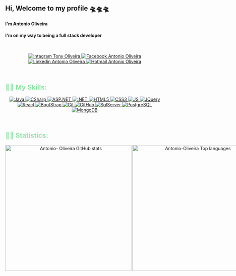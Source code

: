 ## Hi, Welcome to my profile 🛸🛸🛸


#### I'm Antonio Oliveira 
#### I'm on my way to being a full stack developer

&nbsp;

<div align="center">
    <a href="https://www.instagram.com/tonyjoliveira/" target="_blank">
        <img alt="Intagram Tony Oliveira" src="https://img.shields.io/badge/Instagram-E4405F?style=for-the-badge&logo=instagram&logoColor=white" />
    </a>
    <a href="https://www.facebook.com/tony.oliveira.1217" target="_blank">
        <img alt="Facebook Antonio Oliveira" src="https://img.shields.io/badge/Facebook-1877F2?style=for-the-badge&logo=facebook&logoColor=white" />
    </a>
    <a href="https://www.linkedin.com/in/tonyjoliveira" target="_blank">
        <img alt="Linkedin Antonio Oliveira" src="https://img.shields.io/badge/LinkedIn-0077B5?style=for-the-badge&logo=linkedin&logoColor=white" />
    </a>
    <a href="mailto:antonio_jorge15@hotmail.com" target="_blank">
        <img alt="Hotmail Antonio Oliveira" src="https://img.shields.io/badge/Microsoft_Outlook-0078D4?style=for-the-badge&logo=microsoft-outlook&logoColor=white" />
    </a>
</div>

&nbsp;

<h2 align="left" style="color:#92E3A9;">🐱‍👤 My Skills: </h2>

<div align="center">
    <a href="https://docs.oracle.com/en/java/">
        <img alt="Java" src="https://img.shields.io/badge/Java-007396?style=for-the-badge&logo=java&logoColor=white"/>
    </a>
    <a href="https://docs.microsoft.com/pt-br/dotnet/csharp/">
        <img alt="CSharp" src="https://img.shields.io/badge/CSharp-4F0599?style=for-the-badge&logo=c-sharp&logoColor=white"/>
    </a>
    <a href="https://dotnet.microsoft.com/apps/aspnet">
        <img alt="ASP.NET" src="https://img.shields.io/badge/ASP.NET-0082c9?style=for-the-badge&logo=.net&logoColor=white"/>
    </a> 
    <a href="https://docs.microsoft.com/pt-br/dotnet/core/introduction">
        <img alt=".NET" src="https://img.shields.io/badge/.NET-5C2D91?style=for-the-badge&logo=.net&logoColor=white"/>
    </a>
    <a href="https://developer.mozilla.org/en-US/docs/Web/HTML">
        <img alt="HTML5" src="https://img.shields.io/badge/HTML5-E34F26?style=for-the-badge&logo=html5&logoColor=white"/>
    </a>
    <a href="https://developer.mozilla.org/en-US/docs/Web/CSS">
        <img alt="CSS3" src="https://img.shields.io/badge/CSS3-1572B6?style=for-the-badge&logo=css3&logoColor=white"/>
    </a>
    <a href="https://www.javascript.com/">
        <img alt="JS" src="https://img.shields.io/badge/JavaScript-F7DF1E?style=for-the-badge&logo=javascript&logoColor=black"/>
    </a>
    <a href="https://api.jquery.com/">
        <img alt="JQuery" src="https://img.shields.io/badge/jQuery-0769AD?style=for-the-badge&logo=jquery&logoColor=white"/>
    </a>
    <a href="https://reactjs.org/">
        <img alt="React" src="https://img.shields.io/badge/React-61DAFB?style=for-the-badge&logo=react&logoColor=black"/>
    </a>
    <a href="https://getbootstrap.com/">
        <img alt="BootStrap" src="https://img.shields.io/badge/Bootstrap-563D7C?style=for-the-badge&logo=bootstrap&logoColor=white"/>
    </a>
    <a href="https://git-scm.com/">
        <img alt="Git" src="https://img.shields.io/badge/Git-E95420?style=for-the-badge&logo=git&logoColor=white"/>
    </a>
    <a href="https://github.com/">
        <img alt="GitHub" src="https://img.shields.io/badge/GitHub-100000?style=for-the-badge&logo=github&logoColor=white"/>
    </a>
    <a href="https://www.microsoft.com/pt-br/sql-server/sql-server-2019">
        <img alt="SqlServer" src="https://img.shields.io/badge/SQLServer-00000F?style=for-the-badge&logo=microsoft-sql-server&logoColor=white"/>
    </a>
    <a href="https://www.postgresql.org/docs/">
        <img alt="PostgreSQL" src="https://img.shields.io/badge/PostgreSQL-316192?style=for-the-badge&logo=postgresql&logoColor=white"/>
    </a> 
    <a href="https://docs.mongodb.com/">
        <img alt="MongoDB" src="https://img.shields.io/badge/MongoDB-4EA94B?style=for-the-badge&logo=mongodb&logoColor=white"/>
    </a>
</div>

&nbsp;
&nbsp;

<h2 align="left" style="color:#92E3A9">🐱‍💻 Statistics: </h2>

<div align="center" style="display:flex">
    <a href="https://github.com/Antonio-Oliveira"></a>
    <img width="400px" align="left" src="https://github-readme-stats.vercel.app/api?username=Antonio-Oliveira&show_icons=true&theme=radical&count_private=true" alt="Antonio-           Oliveira GitHub stats" />
    <img width="400px" align="left" src="https://github-readme-stats.vercel.app/api/top-langs/?username=Antonio-Oliveira&langs_count=10&theme=radical&&layout=compact"                 alt="Antonio-Oliveira Top languages" />
</div>

<!--
**Antonio-Oliveira/Antonio-Oliveira** is a ✨ _special_ ✨ repository because its `README.md` (this file) appears on your GitHub profile.

Here are some ideas to get you started:

- 🔭 I’m currently working on ...
- 🌱 I’m currently learning ...
- 👯 I’m looking to collaborate on ...
- 🤔 I’m looking for help with ...
- 💬 Ask me about ...
- 📫 How to reach me: ...
- 😄 Pronouns: ...
- ⚡ Fun fact: ...
-->
